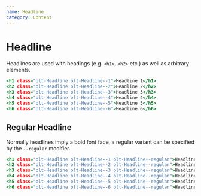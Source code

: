 ```yaml
---
name: Headline
category: Content
---
```


# Headline

Headlines are used with headings (e.g. `<h1>`, `<h2>` etc.) as well as arbitrary elements.

```1.html
<h1 class="olt-Headline olt-Headline--1">Headline 1</h1>
<h2 class="olt-Headline olt-Headline--2">Headline 2</h2>
<h3 class="olt-Headline olt-Headline--3">Headline 3</h3>
<h4 class="olt-Headline olt-Headline--4">Headline 4</h4>
<h5 class="olt-Headline olt-Headline--5">Headline 5</h5>
<h6 class="olt-Headline olt-Headline--6">Headline 6</h6>
```

## Regular Headline

Normally headlines imply a bold font face, a regular variant can be specified by the `--regular` modifier.

```regular.html
<h1 class="olt-Headline olt-Headline--1 olt-Headline--regular">Headline 1 Regular</h1>
<h2 class="olt-Headline olt-Headline--2 olt-Headline--regular">Headline 2 Regular</h2>
<h3 class="olt-Headline olt-Headline--3 olt-Headline--regular">Headline 3 Regular</h3>
<h4 class="olt-Headline olt-Headline--4 olt-Headline--regular">Headline 4 Regular</h4>
<h5 class="olt-Headline olt-Headline--5 olt-Headline--regular">Headline 5 Regular</h5>
<h6 class="olt-Headline olt-Headline--6 olt-Headline--regular">Headline 6 Regular</h6>
```